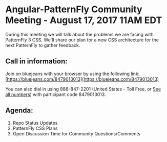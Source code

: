 # Angular-PatternFly Community Meeting - August 17, 2017 11AM EDT
During this meeting we will talk about the problems we are facing with PatternFly 3 CSS.  We'll share our plan for a new CSS architecture for the next PatternFly to gather feedback.

## Call in information:
Join on bluejeans with your browser by using the following link:
[https://bluejeans.com/8479013013](https://bluejeans.com/8479013013)

You can also dial in using 888-847-2201 (United States - Toll Free, or [See all numbers](http://bluejeans.com/premium-numbers)) with participant code 8479013013.

## Agenda:
1. Repo Status Updates
2. PatternFly CSS Plans
3. Open Discussion Time for Community Questions/Comments
